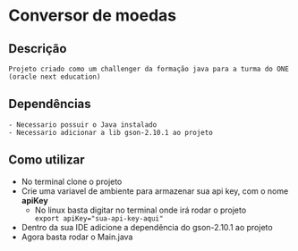 # Conversor de moedas

## Descrição
    Projeto criado como um challenger da formação java para a turma do ONE (oracle next education)

## Dependências
    - Necessario possuir o Java instalado
    - Necessario adicionar a lib gson-2.10.1 ao projeto

## Como utilizar

- No terminal clone o projeto
- Crie uma variavel de ambiente para armazenar sua api key, com o nome <b> apiKey </b>
    - No linux basta digitar no terminal onde irá rodar o projeto <code> export apiKey="sua-api-key-aqui" </code>
- Dentro da sua IDE adicione a dependência do gson-2.10.1 ao projeto
- Agora basta rodar o Main.java
